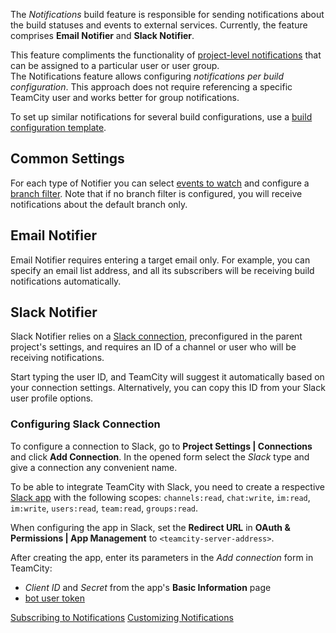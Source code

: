 [//]: # (title: Notifications)
[//]: # (auxiliary-id: Notifications)

The _Notifications_ build feature is responsible for sending notifications about the build statuses and events to external services. Currently, the feature comprises __Email Notifier__ and __Slack Notifier__.

This feature compliments the functionality of [project-level notifications](subscribing-to-notifications.md) that can be assigned to a particular user or user group.   
The Notifications feature allows configuring _notifications per build configuration_. This approach does not require referencing a specific TeamCity user and works better for group notifications.

To set up similar notifications for several build configurations, use a [build configuration template](build-configuration-template.md).

## Common Settings

For each type of Notifier you can select [events to watch](subscribing-to-notifications.md#What+Will+Be+Watched) and configure a [branch filter](branch-filter.md). Note that if no branch filter is configured, you will receive notifications about the default branch only.

## Email Notifier

Email Notifier requires entering a target email only. For example, you can specify an email list address, and all its subscribers will be receiving build notifications automatically.

## Slack Notifier

Slack Notifier relies on a [Slack connection](#Configuring+Slack+Connection), preconfigured in the parent project's settings, and requires an ID of a channel or user who will be receiving notifications.

<tip>

Start typing the user ID, and TeamCity will suggest it automatically based on your connection settings. Alternatively, you can copy this ID from your Slack user profile options.

</tip>

### Configuring Slack Connection

To configure a connection to Slack, go to __Project Settings | Connections__ and click __Add Connection__. In the opened form select the _Slack_ type and give a connection any convenient name.

To be able to integrate TeamCity with Slack, you need to create a respective [Slack app](https://api.slack.com/apps) with the following scopes: `channels:read`, `chat:write`, `im:read`, `im:write`, `users:read`, `team:read`, `groups:read`.

When configuring the app in Slack, set the __Redirect URL__ in __OAuth & Permissions | App Management__ to `<teamcity-server-address>`.

After creating the app, enter its parameters in the _Add connection_ form in TeamCity:
* _Client ID_ and _Secret_ from the app's __Basic Information__ page
* [bot user token](https://api.slack.com/docs/token-types#bot)


<seealso>
        <category ref="user-guide">
            <a href="subscribing-to-notifications.md">Subscribing to Notifications</a>
        </category>
        <category ref="admin-guide">
            <a href="notifications.md">Customizing Notifications</a>
        </category>
</seealso>
